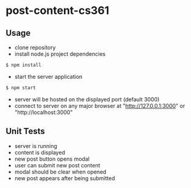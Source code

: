 # post-content-cs361

## Usage
- clone repository
- install node.js project dependencies
```bash
$ npm install
```
- start the server application
```bash
$ npm start
```
- server will be hosted on the displayed port (default 3000)
- connect to server on any major browser at "http://127.0.0.1:3000" or "http://localhost:3000"


## Unit Tests
 - server is running
 - content is displayed
 - new post button opens modal
 - user can submit new post content
 - modal should be clear when opened
 - new post appears after being submitted
